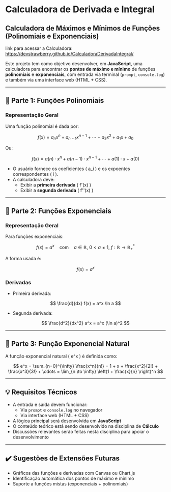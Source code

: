 # Calculadora de Derivada e Integral 
## Calculadora de Máximos e Mínimos de Funções (Polinomiais e Exponenciais)

link para acessar a Calculadora: https://devstrawberry.github.io/CalculadoraDerivadaIntegral/

Este projeto tem como objetivo desenvolver, em **JavaScript**, uma calculadora para encontrar os **pontos de máximo e mínimo** de funções **polinomiais** e **exponenciais**, com entrada via terminal (`prompt`, `console.log`) e também via uma interface web (HTML + CSS).

---

## 📌 Parte 1: Funções Polinomiais

### Representação Geral

Uma função polinomial é dada por:

$$
f(x) = a_n x^n + a_{n-1} x^{n-1} + \cdots + a_2 x^2 + a_1 x + a_0
$$

Ou:

$$
f(x) = a(n) \cdot x^n + a(n-1) \cdot x^{n-1} + \cdots + a(1) \cdot x + a(0)
$$

- O usuário fornece os coeficientes \( a_i \) e os expoentes correspondentes \( i \).
- A calculadora deve:
  - Exibir a **primeira derivada** \( f'(x) \)
  - Exibir a **segunda derivada** \( f''(x) \)

---

## 📌 Parte 2: Funções Exponenciais

### Representação Geral

Para funções exponenciais:

$$
f(x) = a^x \quad \text{com} \quad a \in \mathbb{R}, \ 0 < a \ne 1, \ f: \mathbb{R} \rightarrow \mathbb{R}_{+}^{*}
$$

A forma usada é:

$$
f(x) = a^x
$$

### Derivadas

- Primeira derivada:

$$
\frac{d}{dx} f(x) = a^x \ln a
$$

- Segunda derivada:

$$
\frac{d^2}{dx^2} a^x = a^x (\ln a)^2
$$

---

## 📌 Parte 3: Função Exponencial Natural

A função exponencial natural \( e^x \) é definida como:

$$
e^x = \sum_{n=0}^{\infty} \frac{x^n}{n!} = 1 + x + \frac{x^2}{2!} + \frac{x^3}{3!} + \cdots = \lim_{n \to \infty} \left(1 + \frac{x}{n} \right)^n
$$

---

## 💡 Requisitos Técnicos

- A entrada e saída devem funcionar:
  - Via `prompt` e `console.log` no navegador
  - Via interface web (HTML + CSS)
- A lógica principal será desenvolvida em **JavaScript**
- O conteúdo teórico está sendo desenvolvido na disciplina de **Cálculo**
- Discussões relevantes serão feitas nesta disciplina para apoiar o desenvolvimento

---

## ✔️ Sugestões de Extensões Futuras

- Gráficos das funções e derivadas com Canvas ou Chart.js
- Identificação automática dos pontos de máximo e mínimo
- Suporte a funções mistas (exponenciais + polinomiais)

